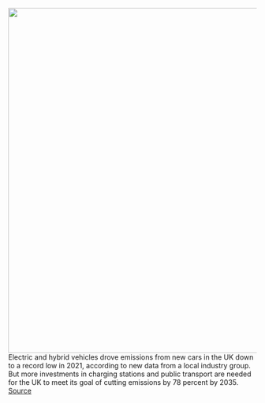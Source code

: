 <img src='https://cdn.vox-cdn.com/thumbor/GKtOZGPW25ZxIgjqd5PIVGbmTME=/0x0:4000x2668/1200x800/filters:focal(1680x1014:2320x1654)/cdn.vox-cdn.com/uploads/chorus_image/image/70472386/1229664397.0.jpg' width='700px' /><br/>
Electric and hybrid vehicles drove emissions from new cars in the UK down to a record low in 2021, according to new data from a local industry group. But more investments in charging stations and public transport are needed for the UK to meet its goal of cutting emissions by 78 percent by 2035.
<a href='https://www.theverge.com/2022/2/4/22917801/emissions-new-cars-record-low-uk-electric-vehicles'> Source <a/>